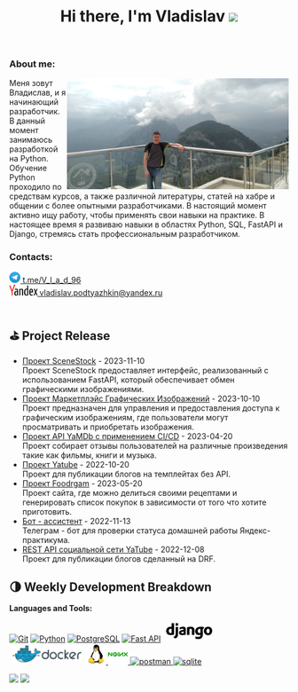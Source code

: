 <h1 align="center">Hi there, I'm Vladislav</a> 
<img src="https://github.com/blackcater/blackcater/raw/main/images/Hi.gif" height="32"/></h1>

<br />

### About me:

<a href="#"><img align="right" src="https://github.com/vlad3069/vlad3069/raw/main/images/IMG_20210408_183611.jpg" width="400 " height="200" /></a>

Меня зовут Владислав, и я начинающий разработчик. В данный момент занимаюсь разработкой на Python. Обучение Python проходило по средствам курсов, а также различной литературы, статей на хабре и общении с более опытными разработчиками. В настоящий момент активно ищу работу, чтобы применять свои навыки на практике. В настоящее время я развиваю навыки в областях Python, SQL, FastAPI и Django, стремясь стать профессиональным разработчиком.

### Contacts:

<a href="https://t.me/V_l_a_d_96">
  <img src="https://github.com/vlad3069/vlad3069/raw/main/images/Telegram_logo.svg" height="20" /> t.me/V_l_a_d_96
</a> 
<br>
<a href="mailto:vladislav.podtyazhkin@yandex.ru">
  <img src="https://github.com/vlad3069/vlad3069/raw/main/images/Yandex_logo_en.svg" height="20" /> vladislav.podtyazhkin@yandex.ru
</a>

<br />
<br />


## ⛳️ Project Release

- <a href='https://github.com/movement-dev-company/SceneStock-backend/tree/dev' target='_blank'>Проект SceneStock</a> - 2023-11-10
  <br/> Проект SceneStock предоставляет интерфейс, реализованный с использованием FastAPI, который обеспечивает обмен графическими изображениями.
- <a href='https://github.com/Marketplace-of-graphic-images' target='_blank'>Проект Маркетплэйс Графических Изображений</a> - 2023-10-10
  <br/> Проект предназначен для управления и предоставления доступа к графическим изображениям, где пользователи могут просматривать и приобретать изображения.
- <a href='https://github.com/vlad3069/yamdb_final' target='_blank'>Проект API YaMDb с применением CI/CD</a> - 2023-04-20
  <br/> Проект собирает отзывы пользователей на различные произведения такие как фильмы, книги и музыка.
- <a href='https://github.com/vlad3069/yatube_project' target='_blank'>Проект Yatube</a> - 2022-10-20
  <br/> Проект для публикации блогов на темплейтах без API.
- <a href='https://github.com/vlad3069/foodgram-project-react' target='_blank'>Проект Foodrgam</a> - 2023-05-20
  <br/> Проект сайта, где можно делиться своими рецептами и генерировать список покупок в зависимости от того что хотите приготовить.
- <a href='https://github.com/vlad3069/homework_bot' target='_blank'>Бот - ассистент</a> - 2022-11-13
  <br/> Телеграм - бот для проверки статуса домашней работы Яндекс-практикума.
- <a href='https://github.com/vlad3069/api_final_yatube' target='_blank'>REST API социальной сети YaTube</a> - 2022-12-08
  <br/> Проект для публикации блогов сделанный на DRF.


## 🌗 Weekly Development Breakdown

**Languages and Tools:**

<p align="left">
<a href="https://git-scm.com/" target="_blank" rel="noreferrer"><img src="https://raw.githubusercontent.com/danielcranney/readme-generator/main/public/icons/skills/git-colored.svg" width="36" height="36" alt="Git" /></a>
<a href="https://www.python.org/" target="_blank" rel="noreferrer"><img src="https://raw.githubusercontent.com/danielcranney/readme-generator/main/public/icons/skills/python-colored.svg" width="36" height="36" alt="Python" /></a>
<a href="https://www.postgresql.org/" target="_blank" rel="noreferrer"><img src="https://raw.githubusercontent.com/danielcranney/readme-generator/main/public/icons/skills/postgresql-colored.svg" width="36" height="36" alt="PostgreSQL" /></a>
<a href="https://fastapi.tiangolo.com/" target="_blank" rel="noreferrer"><img src="https://raw.githubusercontent.com/danielcranney/readme-generator/main/public/icons/skills/fastapi-colored.svg" width="36" height="36" alt="Fast API" /></a>
<a href="https://www.djangoproject.com/" target="_blank" rel="noreferrer"><img src="https://github.com/vlad3069/vlad3069/raw/main/images/Django_logo.svg"&nbsp;&nbsp; height="30" style="vertical-align:down; margin:4px" alt="Django"/></a>
<a href="https://www.docker.com/" target="_blank" rel="noreferrer"> <img src="https://github.com/vlad3069/vlad3069/raw/main/images/Docker_(container_engine)_logo.svg" height="30" style="vertical-align:down; margin:4px" alt="Docker"></a> 
<a href="https://www.linux.org/" target="_blank" rel="noreferrer"> <img src="https://raw.githubusercontent.com/devicons/devicon/master/icons/linux/linux-original.svg" alt="linux" width="36" height="36"/> </a>
<a href="https://www.nginx.com" target="_blank" rel="noreferrer"> <img src="https://raw.githubusercontent.com/devicons/devicon/master/icons/nginx/nginx-original.svg" alt="nginx" width="36" height="36"/> </a>
<a href="https://postman.com" target="_blank" rel="noreferrer"> <img src="https://www.vectorlogo.zone/logos/getpostman/getpostman-icon.svg" alt="postman" width="36" height="36"/> </a>
<a href="https://www.sqlite.org/" target="_blank" rel="noreferrer"> <img src="https://www.vectorlogo.zone/logos/sqlite/sqlite-icon.svg" alt="sqlite" width="36" height="36"/> </a>
</p>

<a href="https://github.com/vlad3069" alt="https://github.com/vlad3069"><img src="https://img.shields.io/static/v1?style=for-the-badge&label=CREATED%20BY&message=Vladislav&color=000000"></a>
<a href="https://github.com/vlad3069/vlad3069/blob/main/LICENSE" alt="https://github.com/vlad3069/vlad3069/blob/main/LICENSE"><img src="https://img.shields.io/static/v1?style=for-the-badge&label=LICENSE&message=MIT&color=000000"></a>
